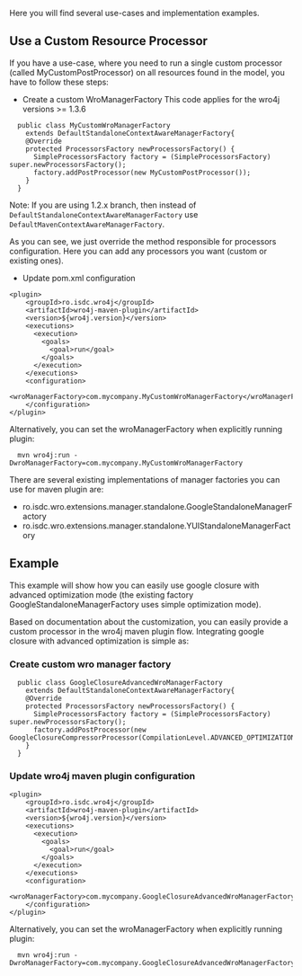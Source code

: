 Here you will find several use-cases and implementation examples.


## Use a Custom Resource Processor ##
If you have a use-case, where you need to run a single custom processor (called MyCustomPostProcessor) on all resources found in the model, you have to follow these steps:

  * Create a custom WroManagerFactory
This code applies for the wro4j versions >= 1.3.6
```
  public class MyCustomWroManagerFactory
    extends DefaultStandaloneContextAwareManagerFactory{
    @Override
    protected ProcessorsFactory newProcessorsFactory() {
      SimpleProcessorsFactory factory = (SimpleProcessorsFactory) super.newProcessorsFactory();
      factory.addPostProcessor(new MyCustomPostProcessor());  
    }
  }
```
Note: If you are using 1.2.x branch, then instead of `DefaultStandaloneContextAwareManagerFactory` use  `DefaultMavenContextAwareManagerFactory`.

As you can see, we just override the method responsible for processors configuration. Here you can add any processors you want (custom or existing ones).

  * Update pom.xml configuration
```
<plugin>
	<groupId>ro.isdc.wro4j</groupId>
	<artifactId>wro4j-maven-plugin</artifactId>
	<version>${wro4j.version}</version>
	<executions>
	  <execution>
		<goals>
		  <goal>run</goal>
		</goals>
	  </execution>
	</executions>
	<configuration>          
		<wroManagerFactory>com.mycompany.MyCustomWroManagerFactory</wroManagerFactory>
	</configuration>
</plugin>
```

Alternatively, you can set the wroManagerFactory when explicitly running plugin:

```
  mvn wro4j:run -DwroManagerFactory=com.mycompany.MyCustomWroManagerFactory
```

There are several existing implementations of manager factories you can use for maven plugin are:
  * ro.isdc.wro.extensions.manager.standalone.GoogleStandaloneManagerFactory
  * ro.isdc.wro.extensions.manager.standalone.YUIStandaloneManagerFactory

## Example ##
This example will show how you can easily use google closure with advanced optimization mode (the existing factory GoogleStandaloneManagerFactory uses simple optimization mode).

Based on documentation about the customization, you can easily provide a custom processor in the wro4j maven plugin flow. Integrating google closure with advanced optimization is simple as:

### Create custom wro manager factory ###
```
  public class GoogleClosureAdvancedWroManagerFactory
    extends DefaultStandaloneContextAwareManagerFactory{
    @Override
    protected ProcessorsFactory newProcessorsFactory() {         
      SimpleProcessorsFactory factory = (SimpleProcessorsFactory) super.newProcessorsFactory();
      factory.addPostProcessor(new GoogleClosureCompressorProcessor(CompilationLevel.ADVANCED_OPTIMIZATIONS));  
    }
  }
```

### Update wro4j maven plugin configuration ###
```
<plugin>
	<groupId>ro.isdc.wro4j</groupId>
	<artifactId>wro4j-maven-plugin</artifactId>
	<version>${wro4j.version}</version>
	<executions>
	  <execution>
		<goals>
		  <goal>run</goal>
		</goals>
	  </execution>
	</executions>
	<configuration>          
		<wroManagerFactory>com.mycompany.GoogleClosureAdvancedWroManagerFactory</wroManagerFactory>
	</configuration>
</plugin>
```

Alternatively, you can set the wroManagerFactory when explicitly running plugin:

```
  mvn wro4j:run -DwroManagerFactory=com.mycompany.GoogleClosureAdvancedWroManagerFactory
```